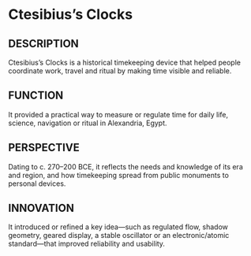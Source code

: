 ---
---
# Ctesibius’s Clocks

## DESCRIPTION
Ctesibius’s Clocks is a historical timekeeping device that helped people coordinate work, travel and ritual by making time visible and reliable.

## FUNCTION
It provided a practical way to measure or regulate time for daily life, science, navigation or ritual in Alexandria, Egypt.

## PERSPECTIVE
Dating to c. 270–200 BCE, it reflects the needs and knowledge of its era and region, and how timekeeping spread from public monuments to personal devices.

## INNOVATION
It introduced or refined a key idea—such as regulated flow, shadow geometry, geared display, a stable oscillator or an electronic/atomic standard—that improved reliability and usability.
